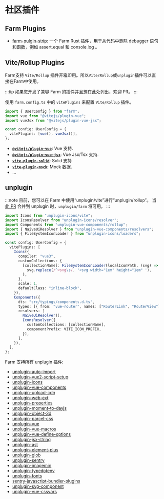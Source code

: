 # 社区插件

## Farm Plugins

- [farm-pulgin-strip](https://github.com/CCherry07/farm-pulgin-strip): 一个 Farm Rust 插件，用于从代码中删除 debugger 语句和函数，例如 assert.equal 和 console.log 。

## Vite/Rollup Plugins

Farm支持 `Vite/Rollup` 插件开箱即用。所以`Vite/Rollup`或`unplugin`插件可以直接在Farm中使用。

:::tip
如果您开发了兼容 Farm 的插件并且想在此处列出，欢迎 PR。
:::

使用 `farm.config.ts` 中的 `vitePlugins` 来配置 `Vite/Rollup` 插件。

```ts
import { UserConfig } from "farm";
import vue from "@vitejs/plugin-vue";
import vueJsx from "@vitejs/plugin-vue-jsx";

const config: UserConfig = {
  vitePlugins: [vue(), vueJsx()],
};
```

- **[`@vitejs/plugin-vue`](https://github.com/vitejs/vite-plugin-vue/blob/main/packages/plugin-vue/README.md)**: Vue 支持.
- **[`@vitejs/plugin-vue-jsx`](https://github.com/vitejs/vite-plugin-vue/tree/main/packages/plugin-vue-jsx)**: Vue Jsx/Tsx 支持.
- **[`vite-plugin-solid`](https://www.npmjs.com/package/vite-plugin-solid)**: Solid 支持
- **[`vite-plugin-mock`](https://www.npmjs.com/package/vite-plugin-solid)**: Mock 数据.
- ...

## unplugin

:::note
目前，您可以在 Farm 中使用“unplugin/vite”进行“unplugin/rollup”。 当[此 PR](https://github.com/unjs/unplugin/pull/341) 合并到 unplugin 时，`unplugin/farm` 将可用。
:::

```ts
import Icons from "unplugin-icons/vite";
import IconsResolver from "unplugin-icons/resolver";
import Components from "unplugin-vue-components/rollup";
import { NaiveUiResolver } from "unplugin-vue-components/resolvers";
import { FileSystemIconLoader } from "unplugin-icons/loaders";

const config: UserConfig = {
  vitePlugins: [
    Icons({
      compiler: "vue3",
      customCollections: {
        [collectionName]: FileSystemIconLoader(localIconPath, (svg) =>
          svg.replace(/^<svg\s/, '<svg width="1em" height="1em" '),
        ),
      },
      scale: 1,
      defaultClass: "inline-block",
    }),
    Components({
      dts: "src/typings/components.d.ts",
      types: [{ from: "vue-router", names: ["RouterLink", "RouterView"] }],
      resolvers: [
        NaiveUiResolver(),
        IconsResolver({
          customCollections: [collectionName],
          componentPrefix: VITE_ICON_PREFIX,
        }),
      ],
    }),
  ],
};
```

Farm 支持所有 unplugin 插件:

- [unplugin-auto-import](https://github.com/antfu/unplugin-auto-import)
- [unplugin-vue2-script-setup](https://github.com/antfu/unplugin-vue2-script-setup)
- [unplugin-icons](https://github.com/antfu/unplugin-icons)
- [unplugin-vue-components](https://github.com/antfu/unplugin-vue-components)
- [unplugin-upload-cdn](https://github.com/zenotsai/unplugin-upload-cdn)
- [unplugin-web-ext](https://github.com/jwr12135/unplugin-web-ext)
- [unplugin-properties](https://github.com/pd4d10/unplugin-properties)
- [unplugin-moment-to-dayjs](https://github.com/1247748612/unplugin-moment-to-dayjs)
- [unplugin-object-3d](https://github.com/m0ksem/unplugin-object-3d)
- [unplugin-parcel-css](https://github.com/ssssota/unplugin-parcel-css)
- [unplugin-vue](https://github.com/sxzz/unplugin-vue)
- [unplugin-vue-macros](https://github.com/sxzz/unplugin-vue-macros)
- [unplugin-vue-define-options](https://github.com/sxzz/unplugin-vue-macros/tree/main/packages/define-options)
- [unplugin-jsx-string](https://github.com/sxzz/unplugin-jsx-string)
- [unplugin-ast](https://github.com/sxzz/unplugin-ast)
- [unplugin-element-plus](https://github.com/element-plus/unplugin-element-plus)
- [unplugin-glob](https://github.com/sxzz/unplugin-glob)
- [unplugin-sentry](https://github.com/kricsleo/unplugin-sentry)
- [unplugin-imagemin](https://github.com/ErKeLost/unplugin-imagemin)
- [unplugin-typedotenv](https://github.com/ssssota/typedotenv)
- [unplugin-fonts](https://github.com/cssninjaStudio/unplugin-fonts)
- [sentry-javascript-bundler-plugins](https://github.com/getsentry/sentry-javascript-bundler-plugins)
- [unplugin-svg-component](https://github.com/Jevon617/unplugin-svg-component)
- [unplugin-vue-cssvars](https://github.com/baiwusanyu-c/unplugin-vue-cssvars)
